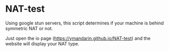 # NAT-test

Using google stun servers, this script determines if your machine is behind symmetric NAT or not.

Just open the io page (https://ymandarin.github.io/NAT-test) and the website will display your NAT type.
